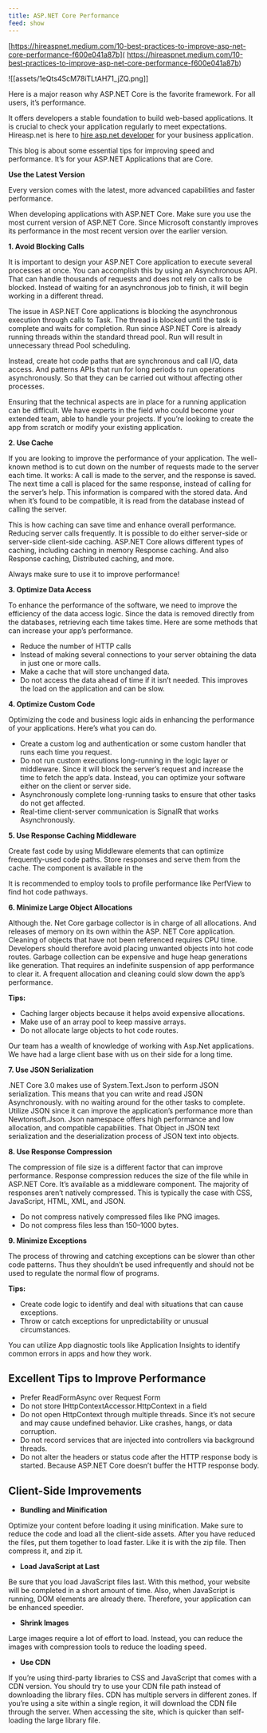 ```yaml
---
title: ASP.NET Core Performance
feed: show
---
```


[https://hireaspnet.medium.com/10-best-practices-to-improve-asp-net-core-performance-f600e041a87b]( https://hireaspnet.medium.com/10-best-practices-to-improve-asp-net-core-performance-f600e041a87b)

![[assets/1eQts4ScM78iTLtAH71_jZQ.png]]

Here is a major reason why ASP.NET Core is the favorite framework. For all users, it’s performance.

It offers developers a stable foundation to build web-based applications. It is crucial to check your application regularly to meet expectations. Hireasp.net is here to [hire asp.net developer](https://hireasp.net/services/hire-asp-net-core-developer-in-usa/) for your business application.

This blog is about some essential tips for improving speed and performance. It’s for your ASP.NET Applications that are Core.

**Use the Latest Version**

Every version comes with the latest, more advanced capabilities and faster performance.

When developing applications with ASP.NET Core. Make sure you use the most current version of ASP.NET Core. Since Microsoft constantly improves its performance in the most recent version over the earlier version.

**1. Avoid Blocking Calls**

It is important to design your ASP.NET Core application to execute several processes at once. You can accomplish this by using an Asynchronous API. That can handle thousands of requests and does not rely on calls to be blocked. Instead of waiting for an asynchronous job to finish, it will begin working in a different thread.

The issue in ASP.NET Core applications is blocking the asynchronous execution through calls to Task. The thread is blocked until the task is complete and waits for completion. Run since ASP.NET Core is already running threads within the standard thread pool. Run will result in unnecessary thread Pool scheduling.

Instead, create hot code paths that are synchronous and call I/O, data access. And patterns APIs that run for long periods to run operations asynchronously. So that they can be carried out without affecting other processes.

Ensuring that the technical aspects are in place for a running application can be difficult. We have experts in the field who could become your extended team, able to handle your projects. If you’re looking to create the app from scratch or modify your existing application.

**2. Use Cache**

If you are looking to improve the performance of your application. The well-known method is to cut down on the number of requests made to the server each time. It works: A call is made to the server, and the response is saved. The next time a call is placed for the same response, instead of calling for the server’s help. This information is compared with the stored data. And when it’s found to be compatible, it is read from the database instead of calling the server.

This is how caching can save time and enhance overall performance. Reducing server calls frequently. It is possible to do either server-side or server-side client-side caching. ASP.NET Core allows different types of caching, including caching in memory Response caching. And also Response caching, Distributed caching, and more.

Always make sure to use it to improve performance!

**3. Optimize Data Access**

To enhance the performance of the software, we need to improve the efficiency of the data access logic. Since the data is removed directly from the databases, retrieving each time takes time. Here are some methods that can increase your app’s performance.

- Reduce the number of HTTP calls
- Instead of making several connections to your server obtaining the data in just one or more calls.
- Make a cache that will store unchanged data.
- Do not access the data ahead of time if it isn’t needed. This improves the load on the application and can be slow.

**4. Optimize Custom Code**

Optimizing the code and business logic aids in enhancing the performance of your applications. Here’s what you can do.

- Create a custom log and authentication or some custom handler that runs each time you request.
- Do not run custom executions long-running in the logic layer or middleware. Since it will block the server’s request and increase the time to fetch the app’s data. Instead, you can optimize your software either on the client or server side.
- Asynchronously complete long-running tasks to ensure that other tasks do not get affected.
- Real-time client-server communication is SignalR that works Asynchronously.

**5. Use Response Caching Middleware**

Create fast code by using Middleware elements that can optimize frequently-used code paths. Store responses and serve them from the cache. The component is available in the

It is recommended to employ tools to profile performance like PerfView to find hot code pathways.

**6. Minimize Large Object Allocations**

Although the. Net Core garbage collector is in charge of all allocations. And releases of memory on its own within the ASP. NET Core application. Cleaning of objects that have not been referenced requires CPU time. Developers should therefore avoid placing unwanted objects into hot code routes. Garbage collection can be expensive and huge heap generations like generation. That requires an indefinite suspension of app performance to clear it. A frequent allocation and cleaning could slow down the app’s performance.

**Tips:**

- Caching larger objects because it helps avoid expensive allocations.
- Make use of an array pool to keep massive arrays.
- Do not allocate large objects to hot code routes.

Our team has a wealth of knowledge of working with Asp.Net applications. We have had a large client base with us on their side for a long time.

**7. Use JSON Serialization**

.NET Core 3.0 makes use of System.Text.Json to perform JSON serialization. This means that you can write and read JSON Asynchronously. with no waiting around for the other tasks to complete. Utilize JSON since it can improve the application’s performance more than Newtonsoft.Json. Json namespace offers high performance and low allocation, and compatible capabilities. That Object in JSON text serialization and the deserialization process of JSON text into objects.

**8. Use Response Compression**

The compression of file size is a different factor that can improve performance. Response compression reduces the size of the file while in ASP.NET Core. It’s available as a middleware component. The majority of responses aren’t natively compressed. This is typically the case with CSS, JavaScript, HTML, XML, and JSON.

- Do not compress natively compressed files like PNG images.
- Do not compress files less than 150–1000 bytes.

**9. Minimize Exceptions**

The process of throwing and catching exceptions can be slower than other code patterns. Thus they shouldn’t be used infrequently and should not be used to regulate the normal flow of programs.

**Tips:**

- Create code logic to identify and deal with situations that can cause exceptions.
- Throw or catch exceptions for unpredictability or unusual circumstances.

You can utilize App diagnostic tools like Application Insights to identify common errors in apps and how they work.

## Excellent Tips to Improve Performance

- Prefer ReadFormAsync over Request Form
- Do not store IHttpContextAccessor.HttpContext in a field
- Do not open HttpContext through multiple threads. Since it’s not secure and may cause undefined behavior. Like crashes, hangs, or data corruption.
- Do not record services that are injected into controllers via background threads.
- Do not alter the headers or status code after the HTTP response body is started. Because ASP.NET Core doesn’t buffer the HTTP response body.

## Client-Side Improvements

- **Bundling and Minification**

Optimize your content before loading it using minification. Make sure to reduce the code and load all the client-side assets. After you have reduced the files, put them together to load faster. Like it is with the zip file. Then compress it, and zip it.

- **Load JavaScript at Last**

Be sure that you load JavaScript files last. With this method, your website will be completed in a short amount of time. Also, when JavaScript is running, DOM elements are already there. Therefore, your application can be enhanced speedier.

- **Shrink Images**

Large images require a lot of effort to load. Instead, you can reduce the images with compression tools to reduce the loading speed.

- **Use CDN**

If you’re using third-party libraries to CSS and JavaScript that comes with a CDN version. You should try to use your CDN file path instead of downloading the library files. CDN has multiple servers in different zones. If you’re using a site within a single region, it will download the CDN file through the server. When accessing the site, which is quicker than self-loading the large library file.
